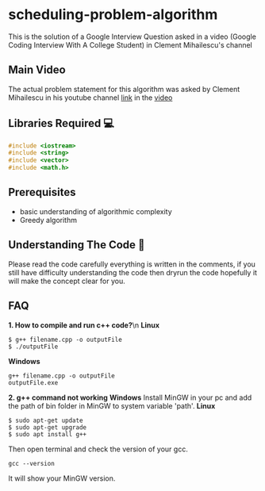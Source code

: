 # scheduling-problem-algorithm
This is the solution of a Google Interview Question asked in a video (Google Coding Interview With A College Student) in Clement Mihailescu's channel

## Main Video
The actual problem statement for this algorithm was asked by Clement Mihailescu in his youtube channel [link](https://www.youtube.com/channel/UCaO6VoaYJv4kS-TQO_M-N_g) in the [video](https://www.youtube.com/watch?v=3Q_oYDQ2whs&t=2320s) 

## Libraries Required :computer:
```c++
#include <iostream>
#include <string>
#include <vector>
#include <math.h>
```

## Prerequisites
- basic understanding of algorithmic complexity
- Greedy algorithm

## Understanding The Code :key:
Please read the code carefully everything is written in the comments, if you still have difficulty understanding the code then dryrun the code hopefully it will make the concept clear for you.

## FAQ
**1. How to compile and run c++ code?**\n
**Linux**
```terminal
$ g++ filename.cpp -o outputFile
$ ./outputFile
```
**Windows**
```terminal
g++ filename.cpp -o outputFile
outputFile.exe
```

**2. g++ command not working**
**Windows**
Install MinGW in your pc and add the path of bin folder in MinGW to system variable 'path'.
**Linux**
```terminal
$ sudo apt-get update
$ sudo apt-get upgrade
$ sudo apt install g++
```

Then open terminal and check the version of your gcc.
```terminal
gcc --version
```
It will show your MinGW version.
